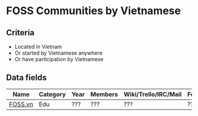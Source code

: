 # FOSS Communities by Vietnamese

## Criteria

* Located in Vietnam
* Or started by Vietnamese anywhere
* Or have participation by Vietnamese

## Data fields

|Name|Category|Year|Members|Wiki/Trello/IRC/Mail|Founder(s)|Leader(s)|
|----|--------|----|-------|--------------------|----------|---------|
|[FOSS.vn](http://foss.vn/)|Edu|???|???|???|???|???|
